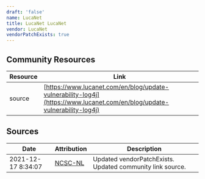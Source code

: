 ```yaml
---
draft: 'false'
name: LucaNet
title: LucaNet LucaNet
vendor: LucaNet
vendorPatchExists: true
---
```



## Community Resources
| Resource | Link |
| --- | --- |
| source | [https://www.lucanet.com/en/blog/update-vulnerability-log4j](https://www.lucanet.com/en/blog/update-vulnerability-log4j) |


## Sources
| Date | Attribution | Description |
| --- | --- | --- |
| 2021-12-17 8:34:07 | [NCSC-NL](https://github.com/NCSC-NL/log4shell/blob/main/software/README.md) | Updated vendorPatchExists. Updated community link source.  |
